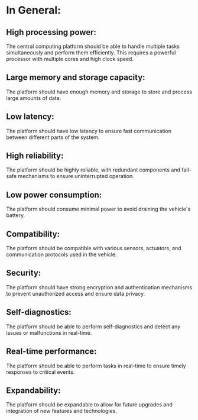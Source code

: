 # In General:
## High processing power: 
The central computing platform should be able to handle multiple tasks simultaneously and perform them efficiently. This requires a powerful processor with multiple cores and high clock speed.

## Large memory and storage capacity: 
The platform should have enough memory and storage to store and process large amounts of data.

## Low latency: 
The platform should have low latency to ensure fast communication between different parts of the system.

## High reliability: 
The platform should be highly reliable, with redundant components and fail-safe mechanisms to ensure uninterrupted operation.

## Low power consumption: 
The platform should consume minimal power to avoid draining the vehicle's battery.

## Compatibility: 
The platform should be compatible with various sensors, actuators, and communication protocols used in the vehicle.

## Security: 
The platform should have strong encryption and authentication mechanisms to prevent unauthorized access and ensure data privacy.

## Self-diagnostics: 
The platform should be able to perform self-diagnostics and detect any issues or malfunctions in real-time.

## Real-time performance: 
The platform should be able to perform tasks in real-time to ensure timely responses to critical events.

## Expandability: 
The platform should be expandable to allow for future upgrades and integration of new features and technologies.
